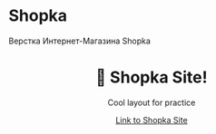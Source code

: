 # Shopka
Верстка Интернет-Магазина Shopka
<h1 align='center'> 💸 Shopka Site! </h1>
<p align='center'> Cool layout for practice </p>
<div style=" color: black; " align='center' ><a href="https://w3breactor.github.io/Shopka/">Link to Shopka Site</a></div>
